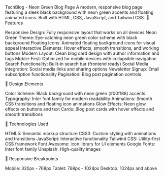 TechBlog - Neon Green Blog Page
A modern, responsive blog page featuring a sleek black background with neon green accents and floating animated icons. Built with HTML, CSS, JavaScript, and Tailwind CSS.
🌟 Features

Responsive Design: Fully responsive layout that works on all devices
Neon Green Theme: Eye-catching neon green color scheme with black background
Floating Icons: Animated floating background icons for visual appeal
Interactive Elements: Hover effects, smooth transitions, and working buttons
Modern Layout: Clean blog card design with author information and tags
Mobile-First: Optimized for mobile devices with collapsible navigation
Search Functionality: Built-in search bar (frontend ready)
Social Media Integration: Social media links and sharing options
Newsletter Signup: Email subscription functionality
Pagination: Blog post pagination controls

🎨 Design Elements

Color Scheme: Black background with neon green (#00ff88) accents
Typography: Inter font family for modern readability
Animations: Smooth CSS transitions and floating icon animations
Glow Effects: Neon glow effects on buttons and text
Cards: Blog post cards with hover effects and smooth transitions

🚀 Technologies Used

HTML5: Semantic markup structure
CSS3: Custom styling with animations and transitions
JavaScript: Interactive functionality
Tailwind CSS: Utility-first CSS framework
Font Awesome: Icon library for UI elements
Google Fonts: Inter font family
Unsplash: High-quality images

📱 Responsive Breakpoints

Mobile: 320px - 768px
Tablet: 768px - 1024px
Desktop: 1024px and above
